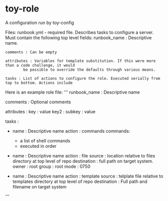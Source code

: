 # toy-role
A configuration run by toy-config

Files:
runbook.yml - required file. Describes tasks to configure a server. Must contain the
following top level fields:
    runbook_name : Descriptive name.
    
    comments : Can be empty
    
    attributes : Variables for template substitution. If this were more than a code challenge, it would
            be possible to override the defaults through various means.
            
    tasks : List of actions to configure the role. Executed serially from top to bottom. Actions include


Here is an example role file:
'''
runbook_name : Descriptive name

comments : Optional comments

attributes :
  key : value
  key2 :
    subkey : value

tasks :

- name : Descriptive name
  action : commands
  commands:
  - a list of shell commands
  - executed in order

- name : Descriptive name
  action : file
  source : location relative to files directory at top level of repo
  destination : full path on target system.
  owner : root
  group : root
  mode : 0750


- name : Descriptive name
  action : template
  source : telplate file relative to templates directory at top level of repo
  destination : Full path and filename on target system

'''
